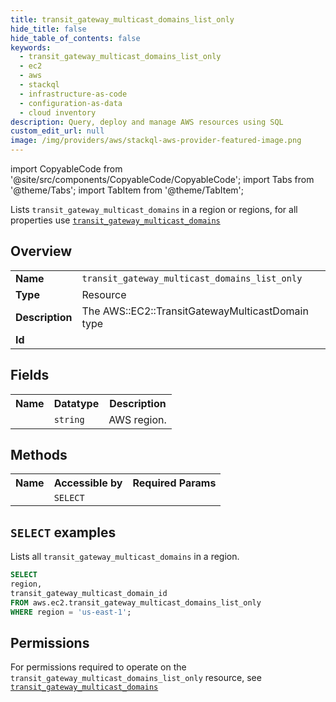 ```yaml
---
title: transit_gateway_multicast_domains_list_only
hide_title: false
hide_table_of_contents: false
keywords:
  - transit_gateway_multicast_domains_list_only
  - ec2
  - aws
  - stackql
  - infrastructure-as-code
  - configuration-as-data
  - cloud inventory
description: Query, deploy and manage AWS resources using SQL
custom_edit_url: null
image: /img/providers/aws/stackql-aws-provider-featured-image.png
---
```


import CopyableCode from '@site/src/components/CopyableCode/CopyableCode';
import Tabs from '@theme/Tabs';
import TabItem from '@theme/TabItem';

Lists <code>transit_gateway_multicast_domains</code> in a region or regions, for all properties use <a href="/providers/aws/serviceName/transit_gateway_multicast_domains/"><code>transit_gateway_multicast_domains</code></a>

## Overview
<table><tbody>
<tr><td><b>Name</b></td><td><code>transit_gateway_multicast_domains_list_only</code></td></tr>
<tr><td><b>Type</b></td><td>Resource</td></tr>
<tr><td><b>Description</b></td><td>The AWS::EC2::TransitGatewayMulticastDomain type</td></tr>
<tr><td><b>Id</b></td><td><CopyableCode code="aws.ec2.transit_gateway_multicast_domains_list_only" /></td></tr>
</tbody></table>

## Fields
<table><tbody><tr><th>Name</th><th>Datatype</th><th>Description</th></tr><tr><td><CopyableCode code="region" /></td><td><code>string</code></td><td>AWS region.</td></tr>
</tbody></table>

## Methods

<table><tbody>
  <tr>
    <th>Name</th>
    <th>Accessible by</th>
    <th>Required Params</th>
  </tr>
  <tr>
    <td><CopyableCode code="list_resources" /></td>
    <td><code>SELECT</code></td>
    <td><CopyableCode code="region" /></td>
  </tr>
</tbody></table>

## `SELECT` examples
Lists all <code>transit_gateway_multicast_domains</code> in a region.
```sql
SELECT
region,
transit_gateway_multicast_domain_id
FROM aws.ec2.transit_gateway_multicast_domains_list_only
WHERE region = 'us-east-1';
```


## Permissions

For permissions required to operate on the <code>transit_gateway_multicast_domains_list_only</code> resource, see <a href="/providers/aws/ec2/transit_gateway_multicast_domains/#permissions"><code>transit_gateway_multicast_domains</code></a>

